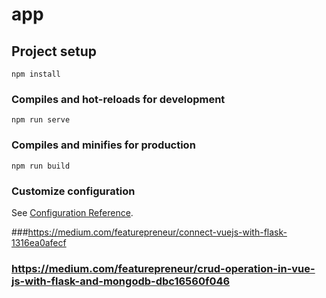 # app

## Project setup
```
npm install
```

### Compiles and hot-reloads for development
```
npm run serve
```

### Compiles and minifies for production
```
npm run build
```

### Customize configuration
See [Configuration Reference](https://cli.vuejs.org/config/).



###https://medium.com/featurepreneur/connect-vuejs-with-flask-1316ea0afecf
### https://medium.com/featurepreneur/crud-operation-in-vue-js-with-flask-and-mongodb-dbc16560f046
